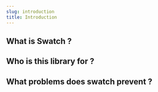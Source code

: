 ```yaml
---
slug: introduction
title: Introduction
---
```


## What is Swatch ?

## Who is this library for ?

## What problems does swatch prevent ?

<!----

--- 

-->



